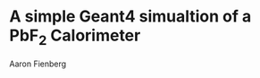 A simple Geant4 simualtion of a PbF<sub>2</sub> Calorimeter
=================================================

Aaron Fienberg

